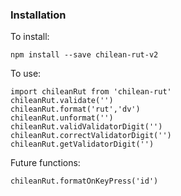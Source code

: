 ### Installation

To install:

```
npm install --save chilean-rut-v2
```

To use:

```
import chileanRut from 'chilean-rut'
chileanRut.validate('')
chileanRut.format('rut','dv')
chileanRut.unformat('')
chileanRut.validValidatorDigit('')
chileanRut.correctValidatorDigit('')
chileanRut.getValidatorDigit('')
```

Future functions:

```
chileanRut.formatOnKeyPress('id')
```
